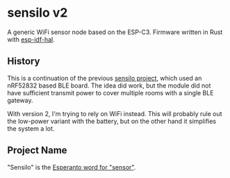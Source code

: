 # sensilo v2

A generic WiFi sensor node based on the ESP-C3. Firmware written in Rust with
[esp-idf-hal](https://github.com/esp-rs/esp-idf-hal).

## History

This is a continuation of the previous [sensilo
project](https://github.com/dbrgn/sensilo), which used an nRF52832 based BLE
board. The idea did work, but the module did not have sufficient transmit power
to cover multiple rooms with a single BLE gateway.

With version 2, I'm trying to rely on WiFi instead. This will probably rule out
the low-power variant with the battery, but on the other hand it simplifies the
system a lot.

## Project Name

"Sensilo" is the [Esperanto word for
"sensor"](https://en.bab.la/dictionary/esperanto-english/sensilo).
